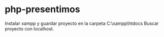 # php-presentimos

Instalar xampp y guardar proyecto en la carpeta C:\xampp\htdocs
Buscar proyecto con localhost.
